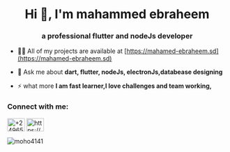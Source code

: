 <h1 align="center">Hi 👋, I'm mahammed ebraheem</h1>
<h3 align="center">a professional flutter and nodeJs developer</h3>


- 👨‍💻 All of my projects are available at [https://mahamed-ebraheem.sd](https://mahamed-ebraheem.sd)

- 💬 Ask me about **dart, flutter, nodeJs, electronJs,databease designing**

- ⚡ what more **I am fast learner,I love challenges and team working,**

<h3 align="left">Connect with me:</h3>
<p align="left">
<a href="https://wa.me/message/MEJM6K4ZEMA2N1" target="blank"><img align="center" src="https://cdn.cdnlogo.com/logos/w/35/whatsapp-icon.svg" alt="+24965475758" height="30" width="40" /></a>
<a href="https://www.facebook.com/profile.php?id=100004985282805" target="blank"><img align="center" src="https://raw.githubusercontent.com/rahuldkjain/github-profile-readme-generator/master/src/images/icons/Social/facebook.svg" alt="https://wa.me/message/MEJM6K4ZEMA2N1" height="30" width="40" /></a>
</p>
 


<p><img align="center" src="https://github-readme-streak-stats.herokuapp.com/?user=moho4141&" alt="moho4141" /></p>
